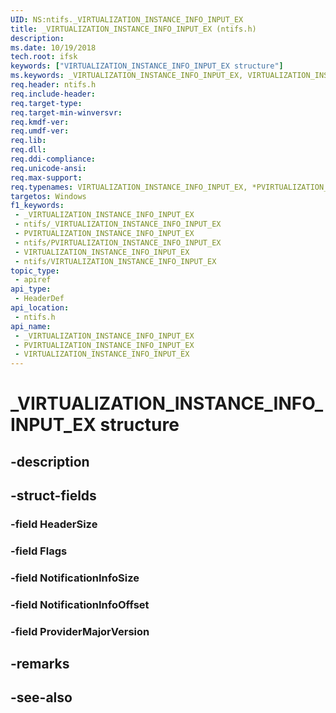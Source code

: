 ```yaml
---
UID: NS:ntifs._VIRTUALIZATION_INSTANCE_INFO_INPUT_EX
title: _VIRTUALIZATION_INSTANCE_INFO_INPUT_EX (ntifs.h)
description: 
ms.date: 10/19/2018
tech.root: ifsk
keywords: ["VIRTUALIZATION_INSTANCE_INFO_INPUT_EX structure"]
ms.keywords: _VIRTUALIZATION_INSTANCE_INFO_INPUT_EX, VIRTUALIZATION_INSTANCE_INFO_INPUT_EX, *PVIRTUALIZATION_INSTANCE_INFO_INPUT_EX,
req.header: ntifs.h
req.include-header: 
req.target-type: 
req.target-min-winversvr: 
req.kmdf-ver: 
req.umdf-ver: 
req.lib: 
req.dll: 
req.ddi-compliance: 
req.unicode-ansi: 
req.max-support: 
req.typenames: VIRTUALIZATION_INSTANCE_INFO_INPUT_EX, *PVIRTUALIZATION_INSTANCE_INFO_INPUT_EX
targetos: Windows
f1_keywords:
 - _VIRTUALIZATION_INSTANCE_INFO_INPUT_EX
 - ntifs/_VIRTUALIZATION_INSTANCE_INFO_INPUT_EX
 - PVIRTUALIZATION_INSTANCE_INFO_INPUT_EX
 - ntifs/PVIRTUALIZATION_INSTANCE_INFO_INPUT_EX
 - VIRTUALIZATION_INSTANCE_INFO_INPUT_EX
 - ntifs/VIRTUALIZATION_INSTANCE_INFO_INPUT_EX
topic_type:
 - apiref
api_type:
 - HeaderDef
api_location:
 - ntifs.h
api_name:
 - _VIRTUALIZATION_INSTANCE_INFO_INPUT_EX
 - PVIRTUALIZATION_INSTANCE_INFO_INPUT_EX
 - VIRTUALIZATION_INSTANCE_INFO_INPUT_EX
---
```


# _VIRTUALIZATION_INSTANCE_INFO_INPUT_EX structure


## -description

## -struct-fields

### -field HeaderSize

### -field Flags

### -field NotificationInfoSize

### -field NotificationInfoOffset

### -field ProviderMajorVersion

## -remarks

## -see-also

